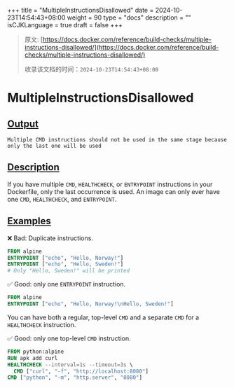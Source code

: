 +++
title = "MultipleInstructionsDisallowed"
date = 2024-10-23T14:54:43+08:00
weight = 90
type = "docs"
description = ""
isCJKLanguage = true
draft = false
+++

> 原文: [https://docs.docker.com/reference/build-checks/multiple-instructions-disallowed/](https://docs.docker.com/reference/build-checks/multiple-instructions-disallowed/)
>
> 收录该文档的时间：`2024-10-23T14:54:43+08:00`

# MultipleInstructionsDisallowed

## [Output](https://docs.docker.com/reference/build-checks/multiple-instructions-disallowed/#output)



```text
Multiple CMD instructions should not be used in the same stage because only the last one will be used
```

## [Description](https://docs.docker.com/reference/build-checks/multiple-instructions-disallowed/#description)

If you have multiple `CMD`, `HEALTHCHECK`, or `ENTRYPOINT` instructions in your Dockerfile, only the last occurrence is used. An image can only ever have one `CMD`, `HEALTHCHECK`, and `ENTRYPOINT`.

## [Examples](https://docs.docker.com/reference/build-checks/multiple-instructions-disallowed/#examples)

❌ Bad: Duplicate instructions.



```dockerfile
FROM alpine
ENTRYPOINT ["echo", "Hello, Norway!"]
ENTRYPOINT ["echo", "Hello, Sweden!"]
# Only "Hello, Sweden!" will be printed
```

✅ Good: only one `ENTRYPOINT` instruction.



```dockerfile
FROM alpine
ENTRYPOINT ["echo", "Hello, Norway!\nHello, Sweden!"]
```

You can have both a regular, top-level `CMD` and a separate `CMD` for a `HEALTHCHECK` instruction.

✅ Good: only one top-level `CMD` instruction.



```dockerfile
FROM python:alpine
RUN apk add curl
HEALTHCHECK --interval=1s --timeout=3s \
  CMD ["curl", "-f", "http://localhost:8080"]
CMD ["python", "-m", "http.server", "8080"]
```
